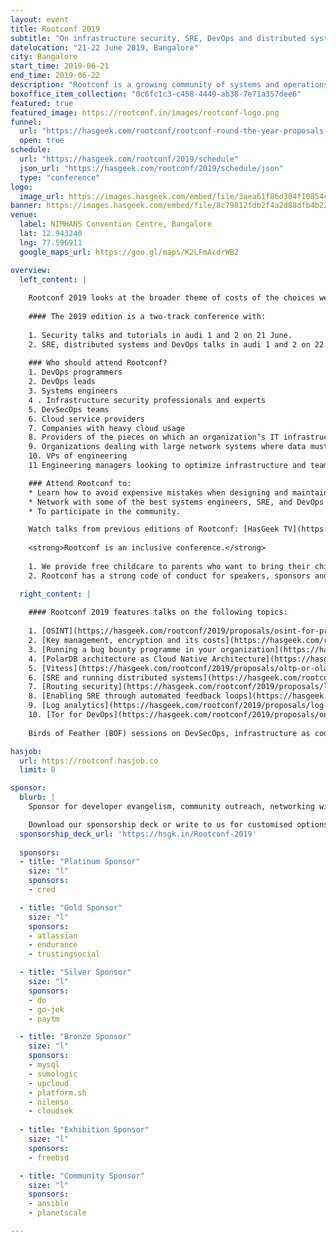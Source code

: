 ```yaml
---
layout: event
title: Rootconf 2019
subtitle: "On infrastructure security, SRE, DevOps and distributed systems."
datelocation: "21-22 June 2019, Bangalore"
city: Bangalore
start_time: 2019-06-21
end_time: 2019-06-22
description: "Rootconf is a growing community of systems and operations engineers, DevOps programmers, software engineers and SRE who come together to share real world knowledge about building reliable systems. After the Bangalore edition, Rootconf will travel to Pune, Hyderabad and Delhi to continue building the community in 2019-2020."
boxoffice_item_collection: "0c6fc1c3-c458-4449-ab38-7e71a357dee6"
featured: true
featured_image: https://rootconf.in/images/rootconf-logo.png
funnel:
  url: "https://hasgeek.com/rootconf/rootconf-round-the-year-proposals-2019/"
  open: true
schedule:
  url: "https://hasgeek.com/rootconf/2019/schedule"
  json_url: "https://hasgeek.com/rootconf/2019/schedule/json"
  type: "conference"
logo:
  image_url: https://images.hasgeek.com/embed/file/3aea61f86d304f10854c9ebba31d71a3
banner: https://images.hasgeek.com/embed/file/8c79812fdb2f4a2d88dfb4b22d5ca358
venue:
  label: NIMHANS Convention Centre, Bangalore
  lat: 12.943240
  lng: 77.596911
  google_maps_url: https://goo.gl/maps/K2LFmAcdrWB2

overview:
  left_content: |
  
    Rootconf 2019 looks at the broader theme of costs of the choices we make for infrastructure. Infrastructure is closely tied to the business and product context. Therefore, what are the trade-offs we make for the product, reliability and availability, and customer empathy with each choice? Costs are more than money; they include human rosource reallocation, resources for running infra, and gains/losses in product traction and usage. Let's discuss this as a community, in 2019. 
    
    #### The 2019 edition is a two-track conference with:
    
    1. Security talks and tutorials in audi 1 and 2 on 21 June.
    2. SRE, distributed systems and DevOps talks in audi 1 and 2 on 22 June.
        
    ### Who should attend Rootconf?
    1. DevOps programmers
    2. DevOps leads
    3. Systems engineers
    4 . Infrastructure security professionals and experts    
    5. DevSecOps teams
    6. Cloud service providers
    7. Companies with heavy cloud usage
    8. Providers of the pieces on which an organization’s IT infrastructure runs – monitoring, log management, alerting, etc
    9. Organizations dealing with large network systems where data must be protected
    10. VPs of engineering
    11 Engineering managers looking to optimize infrastructure and teams

    ### Attend Rootconf to:
    * Learn how to avoid expensive mistakes when designing and maintaining your infrastructure.
    * Network with some of the best systems engineers, SRE, and DevOps programmers in India and South Asia.
    * To participate in the community. 

    Watch talks from previous editions of Rootconf: [HasGeek TV](https://hasgeek.tv/rootconf/)
    
    <strong>Rootconf is an inclusive conference.</strong> 
    
    1. We provide free childcare to parents who want to bring their children to the conference. A professional agency provides the service. We also have volunteers from the community who conduct sessions for the children. <strong>Check the box on childcare facility after you have purchased your ticket, so that we can include your child in the facility.</strong>
    2. Rootconf has a strong code of conduct for speakers, sponsors and participants. We take our code of conduct seriously, and have grievance reporting mechanisms if an incident occurs during the conference.

  right_content: |
  
    #### Rootconf 2019 features talks on the following topics: 
        
    1. [OSINT](https://hasgeek.com/rootconf/2019/proposals/osint-for-proactive-defense-KnwMGWp8KBuuQ4ZLD95RcJ) and its [applications](https://hasgeek.com/rootconf/2019/proposals/defensive-and-offensive-applications-of-open-sourc-owwNwhiToSrkP9VjvC3ev3)
    2. [Key management, encryption and its costs](https://hasgeek.com/rootconf/2019/proposals/how-do-you-keep-your-secrets-and-how-much-does-it-GqffmPWWqrKZuXJRyyMcQR)
    3. [Running a bug bounty programme in your organization](https://hasgeek.com/rootconf/2019/proposals/devil-lies-in-the-details-running-a-successful-bug-XooB33RJJKQqNrYLpVHCHa)
    4. [PolarDB architecture as Cloud Native Architecture](https://hasgeek.com/rootconf/2019/proposals/polardb-architecture-zuxWbc3xhgQjwXbdCbRU2H)
    5. [Vitess](https://hasgeek.com/rootconf/2019/proposals/oltp-or-olap-why-not-both-hScyhPzGitYkbiybShtK3U)
    6. [SRE and running distributed systems](https://hasgeek.com/rootconf/2019/proposals/software-site-reliability-of-distributed-systems-jUMKh38AaeCf6Xb2xV8HuN)
    7. [Routing security](https://hasgeek.com/rootconf/2019/proposals/lets-talk-about-routing-security-GFkVZHGEDn3NyavwLhwVgN)
    8. [Enabling SRE through automated feedback loops](https://hasgeek.com/rootconf/2019/proposals/virtuous-cycles-enabling-sre-via-automated-feedbac-qkNJRcuSp9pbRos44VT2tH)
    9. [Log analytics](https://hasgeek.com/rootconf/2019/proposals/log-analytics-with-elk-stack-architecture-for-aggr-LDdoQxc2EGBWo78jHJWS8Y)
    10. [Tor for DevOps](https://hasgeek.com/rootconf/2019/proposals/onion-services-for-devops-ujR3buEV3ibtYKRvWAsDti)
    
    Birds of Feather (BOF) sessions on DevSecOps, infrastructure as code, running SRE for PaaS products, Ansible, remote working and how to take your home brew projects to CNCF will be held in parallel in the BOF area. 

hasjob:
  url: https://rootconf.hasjob.co
  limit: 8

sponsor:
  blurb: |
    Sponsor for developer evangelism, community outreach, networking with IT managers and decision-makers, and hiring.

    Download our sponsorship deck or write to us for customised options. Email [sales@hasgeek.com](mailto:sales@hasgeek.com)
  sponsorship_deck_url: 'https://hsgk.in/Rootconf-2019'
  
  sponsors:
  - title: "Platinum Sponsor"
    size: "l"
    sponsors:
    - cred

  - title: "Gold Sponsor"
    size: "l"
    sponsors:
    - atlassian
    - endurance
    - trustingsocial

  - title: "Silver Sponsor"
    size: "l"
    sponsors:
    - do
    - go-jek
    - paytm

  - title: "Bronze Sponsor"
    size: "l"
    sponsors:
    - mysql
    - sumologic
    - upcloud
    - platform.sh
    - nilenso
    - cloudsek
  
  - title: "Exhibition Sponsor"
    size: "l"
    sponsors:
    - freebsd

  - title: "Community Sponsor"
    size: "l"
    sponsors:
    - ansible
    - planetscale

---
```

